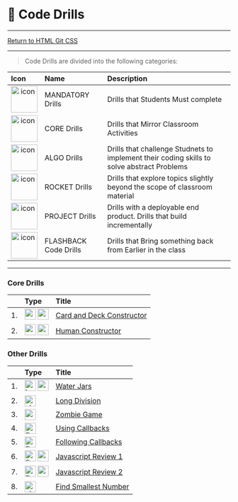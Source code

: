 # :dart: Code Drills

<hr> 

[Return to HTML Git CSS](../../../README.md#js-constructors)

<hr>

> Code Drills are divided into the following categories: 

| Icon | Name | Description |
|:--|:--|:--|
| <div style="text-align:center"><img src="../../00-admin-resources/assets/images/mandatory.jpg" alt="icon" width="60"></div>  | MANDATORY Drills  | Drills that Students Must complete |
|  <div style="text-align:center"><img src="../../00-admin-resources/assets/images/core.jpg" alt="icon" width="60"></div> | CORE Drills   | Drills that Mirror Classroom Activities |
|  <div style="text-align:center"><img src="../../00-admin-resources/assets/images/algorithms.jpg" alt="icon" width="60"></div> | ALGO Drills  | Drills that challenge Studnets to implement their coding skills to solve abstract Problems |
| <div style="text-align:center"><img src="../../00-admin-resources/assets/images/rocket.jpg" alt="icon" width="60"></div>  | ROCKET Drills  | Drills that explore topics slightly beyond the scope of classroom material  |
| <div style="text-align:center"><img src="../../00-admin-resources/assets/images/project.jpg" alt="icon" width="60"></div> | PROJECT Drills  | Drills with a deployable end product. Drills that build incrementally |
|  <div style="text-align:center"><img src="../../00-admin-resources/assets/images/flashback.jpg" alt="icon" width="60"></div> | FLASHBACK Code Drills  | Drills that Bring something back from Earlier in the class  |

<hr> 

### Core Drills
|&nbsp;| Type | Title |
|:-- | :-- | :--|
| 1. | <img src="../../00-admin-resources/assets/images/core.jpg" alt="core" width="25"> <img src="../../00-admin-resources/assets/images/mandatory.jpg" alt="mandatory" width="25"> | [Card and Deck Constructor](./01-core-js-constructors-1) |
| 2. | <img src="../../00-admin-resources/assets/images/core.jpg" alt="core" width="25"> <img src="../../00-admin-resources/assets/images/mandatory.jpg" alt="mandatory" width="25"> | [Human Constructor](./02-core-js-constructors-2) |

### Other Drills
|&nbsp;| Type | Title |
|:-- | :-- | :--|
| 1. | <img src="../../00-admin-resources/assets/images/brain.jpg" alt="brainteaser" width="25"> <img src="../../00-admin-resources/assets/images/mandatory.jpg" alt="mandatory" width="25"> | [Water Jars](./03-brain-water-jars) |
| 2. | <img src="../../00-admin-resources/assets/images/algorithms.jpg" alt="algorithms" width="25"> | [Long Division](./04-algo-long-division) |
| 3. | <img src="../../00-admin-resources/assets/images/project.jpg" alt="project" width="25"> | [Zombie Game](./05-proj-zombie-constructor) |
| 4. | <img src="../../00-admin-resources/assets/images/flashback.jpg" alt="flashback" width="25"> | [Using Callbacks](./06-flash-callbacks-1) |
| 5. | <img src="../../00-admin-resources/assets/images/flashback.jpg" alt="flashback" width="25"> | [Following Callbacks](./07-flash-callbacks-2) |
| 6. | <img src="../../00-admin-resources/assets/images/flashback.jpg" alt="flashback" width="25"> <img src="../../00-admin-resources/assets/images/mandatory.jpg" alt="mandatory" width="25"> | [Javascript Review 1](./08-flash-js-review-1) |
| 7. | <img src="../../00-admin-resources/assets/images/flashback.jpg" alt="flashback" width="25"> <img src="../../00-admin-resources/assets/images/mandatory.jpg" alt="mandatory" width="25"> | [Javascript Review 2](./09-flash-js-review-2) |
| 8. | <img src="../../00-admin-resources/assets/images/algorithms.jpg" alt="algorithms" width="25"> | [Find Smallest Number](./10-algo-smallest-number) |
